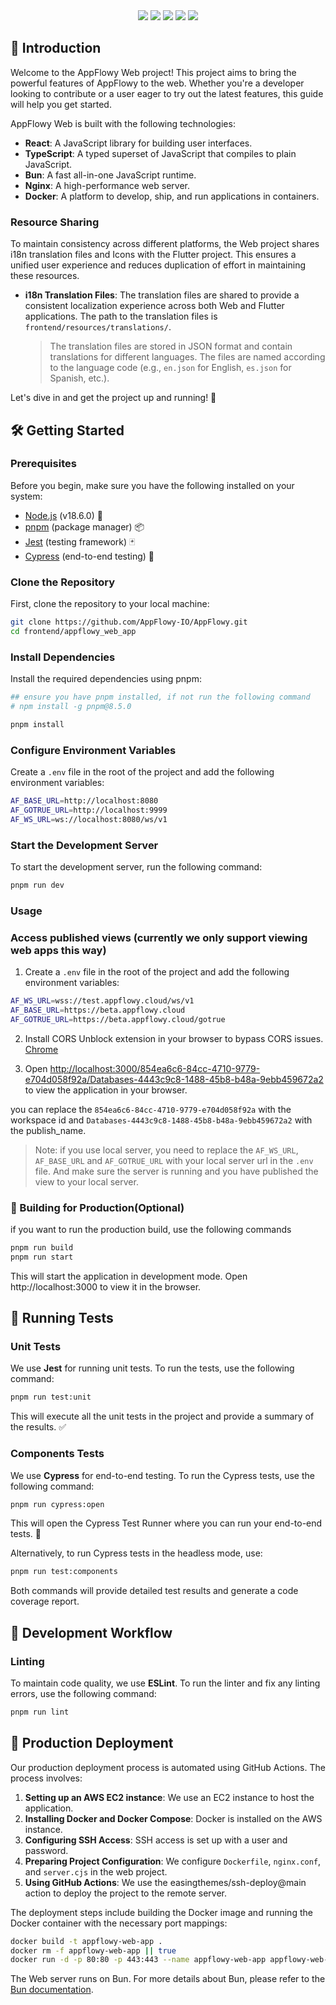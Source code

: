 

<div align="center">
  <img src="https://img.shields.io/badge/React-v18.2.0-blue"/>
  <img src="https://img.shields.io/badge/TypeScript-v4.9.5-blue"/>
  <img src="https://img.shields.io/badge/Nginx-v1.21.6-brightgreen"/>
  <img src="https://img.shields.io/badge/Bun-latest-black"/>
  <img src="https://img.shields.io/badge/Docker-v20.10.12-blue"/>
</div>

## 🌟 Introduction

Welcome to the AppFlowy Web project! This project aims to bring the powerful features of AppFlowy to the web. Whether
you're a developer looking to contribute or a user eager to try out the latest features, this guide will help you get
started.

AppFlowy Web is built with the following technologies:

- **React**: A JavaScript library for building user interfaces.
- **TypeScript**: A typed superset of JavaScript that compiles to plain JavaScript.
- **Bun**: A fast all-in-one JavaScript runtime.
- **Nginx**: A high-performance web server.
- **Docker**: A platform to develop, ship, and run applications in containers.

### Resource Sharing

To maintain consistency across different platforms, the Web project shares i18n translation files and Icons with the
Flutter project. This ensures a unified user experience and reduces duplication of effort in maintaining these
resources.

- **i18n Translation Files**: The translation files are shared to provide a consistent localization experience across
  both Web and Flutter applications. The path to the translation files is `frontend/resources/translations/`.

  > The translation files are stored in JSON format and contain translations for different languages. The files are
  named according to the language code (e.g., `en.json` for English, `es.json` for Spanish, etc.).


Let's dive in and get the project up and running! 🚀

## 🛠 Getting Started

### Prerequisites

Before you begin, make sure you have the following installed on your system:

- [Node.js](https://nodejs.org/) (v18.6.0) 🌳
- [pnpm](https://pnpm.io/) (package manager) 📦
- [Jest](https://jestjs.io/) (testing framework) 🃏
- [Cypress](https://www.cypress.io/) (end-to-end testing) 🧪

### Clone the Repository

First, clone the repository to your local machine:

```bash
git clone https://github.com/AppFlowy-IO/AppFlowy.git
cd frontend/appflowy_web_app
```

### Install Dependencies

Install the required dependencies using pnpm:

```bash
## ensure you have pnpm installed, if not run the following command
# npm install -g pnpm@8.5.0

pnpm install
```

### Configure Environment Variables

Create a `.env` file in the root of the project and add the following environment variables:

```bash
AF_BASE_URL=http://localhost:8080
AF_GOTRUE_URL=http://localhost:9999
AF_WS_URL=ws://localhost:8080/ws/v1
```

### Start the Development Server

To start the development server, run the following command:

```bash
pnpm run dev
```

### Usage

### Access published views (currently we only support viewing web apps this way)

1. Create a `.env` file in the root of the project and add the following environment variables:
```bash
AF_WS_URL=wss://test.appflowy.cloud/ws/v1
AF_BASE_URL=https://beta.appflowy.cloud
AF_GOTRUE_URL=https://beta.appflowy.cloud/gotrue
```

2. Install CORS Unblock extension in your browser to bypass CORS issues. [Chrome](https://chrome.google.com/webstore/detail/cors-unblock/lfhmikememgdcahcdlaciloancbhjino)

3. Open [http://localhost:3000/854ea6c6-84cc-4710-9779-e704d058f92a/Databases-4443c9c8-1488-45b8-b48a-9ebb459672a2](http://localhost:3000/854ea6c6-84cc-4710-9779-e704d058f92a/Databases-4443c9c8-1488-45b8-b48a-9ebb459672a2) to view the application in your browser.

you can replace the `854ea6c6-84cc-4710-9779-e704d058f92a` with the workspace id and `Databases-4443c9c8-1488-45b8-b48a-9ebb459672a2` with the publish_name.

> Note: if you use local server, you need to replace the `AF_WS_URL`, `AF_BASE_URL` and `AF_GOTRUE_URL` with your local server url in the `.env` file.
> And make sure the server is running and you have published the view to your local server.

### 🚀 Building for Production(Optional)
if you want to run the production build, use the following commands

```bash
pnpm run build
pnpm run start
```

This will start the application in development mode. Open http://localhost:3000 to view it in the browser.

## 🧪 Running Tests

### Unit Tests

We use **Jest** for running unit tests. To run the tests, use the following command:

```bash
pnpm run test:unit
```

This will execute all the unit tests in the project and provide a summary of the results. ✅

### Components Tests

We use **Cypress** for end-to-end testing. To run the Cypress tests, use the following command:

```bash
pnpm run cypress:open
```

This will open the Cypress Test Runner where you can run your end-to-end tests. 🧪

Alternatively, to run Cypress tests in the headless mode, use:

```bash
pnpm run test:components
```

Both commands will provide detailed test results and generate a code coverage report.

## 🔄 Development Workflow

### Linting

To maintain code quality, we use **ESLint**. To run the linter and fix any linting errors, use the following command:

```bash
pnpm run lint
```

## 🚀 Production Deployment

Our production deployment process is automated using GitHub Actions. The process involves:

1. **Setting up an AWS EC2 instance**: We use an EC2 instance to host the application.
2. **Installing Docker and Docker Compose**: Docker is installed on the AWS instance.
3. **Configuring SSH Access**: SSH access is set up with a user and password.
4. **Preparing Project Configuration**: We configure `Dockerfile`, `nginx.conf`, and `server.cjs` in the web project.
5. **Using GitHub Actions**: We use the easingthemes/ssh-deploy@main action to deploy the project to the remote server.

The deployment steps include building the Docker image and running the Docker container with the necessary port
mappings:

```bash
docker build -t appflowy-web-app .
docker rm -f appflowy-web-app || true
docker run -d -p 80:80 -p 443:443 --name appflowy-web-app appflowy-web-app
```

The Web server runs on Bun. For more details about Bun, please refer to the [Bun documentation](https://bun.sh/).

